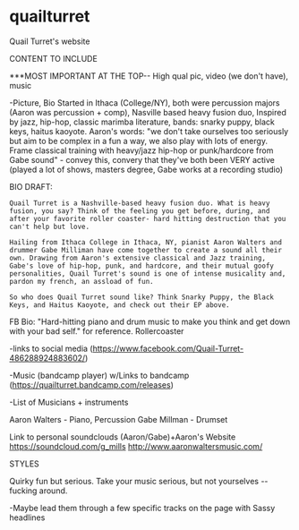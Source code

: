 # quailturret

Quail Turret's website



CONTENT TO INCLUDE

***MOST IMPORTANT AT THE TOP-- High qual pic, video (we don't have), music

-Picture, Bio
	Started in Ithaca (College/NY), both were percussion majors (Aaron was percussion + comp), Nasville based heavy fusion duo, Inspired by jazz, hip-hop, classic marimba literature, bands: snarky puppy, black keys, haitus kaoyote. Aaron's words: "we don't take ourselves too seriously but aim to be complex in a fun a way, we also play with lots of energy. Frame classical training with heavy/jazz hip-hop or punk/hardcore from Gabe sound" - convey this, convery that they've both been VERY active (played a lot of shows, masters degree, Gabe works at a recording studio)

BIO DRAFT:

	Quail Turret is a Nashville-based heavy fusion duo. What is heavy fusion, you say? Think of the feeling you get before, during, and after your favorite roller coaster- hard hitting destruction that you can't help but love. 

	Hailing from Ithaca College in Ithaca, NY, pianist Aaron Walters and drummer Gabe Milliman have come together to create a sound all their own. Drawing from Aaron's extensive classical and Jazz training, Gabe's love of hip-hop, punk, and hardcore, and their mutual goofy personalities, Quail Turret's sound is one of intense musicality and, pardon my french, an assload of fun.
	
	So who does Quail Turret sound like? Think Snarky Puppy, the Black Keys, and Haitus Kaoyote, and check out their EP above.



FB Bio: "Hard-hitting piano and drum music to make you think and get down with your bad self." for reference. Rollercoaster

-links to social media (https://www.facebook.com/Quail-Turret-486288924883602/)

-Music (bandcamp player) w/Links to bandcamp (https://quailturret.bandcamp.com/releases)

-List of Musicians + instruments

Aaron Walters - Piano, Percussion
Gabe Millman - Drumset


Link to personal soundclouds (Aaron/Gabe)+Aaron's Website
	https://soundcloud.com/g_mills
	http://www.aaronwaltersmusic.com/                          


STYLES

Quirky fun but serious. Take your music serious, but not yourselves -- fucking around.

-Maybe lead them through a few specific tracks on the page with Sassy headlines


